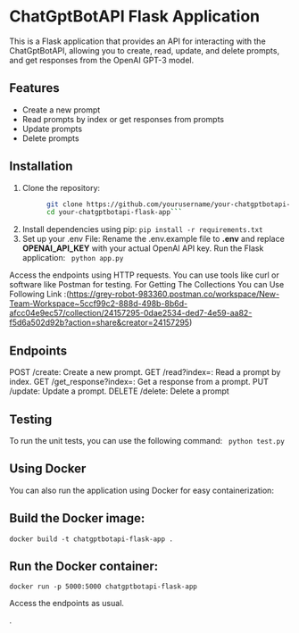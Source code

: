 # ChatGptBotAPI Flask Application

This is a Flask application that provides an API for interacting with the ChatGptBotAPI, allowing you to create, read, update, and delete prompts, and get responses from the OpenAI GPT-3 model.

## Features

- Create a new prompt
- Read prompts by index or get responses from prompts
- Update prompts
- Delete prompts

## Installation

1. Clone the repository:
   ```bash
         git clone https://github.com/yourusername/your-chatgptbotapi-flask-app.git
         cd your-chatgptbotapi-flask-app```
2. Install dependencies using pip: `pip install -r requirements.txt`
4. Set up your .env File:
    Rename the .env.example file to **.env** and replace **OPENAI_API_KEY** with your actual OpenAI API key.
Run the Flask application: ` python app.py`
       
Access the endpoints using HTTP requests. You can use tools like curl or software like Postman for testing.
For Getting The Collections You can Use Following Link :(https://grey-robot-983360.postman.co/workspace/New-Team-Workspace~5ccf99c2-888d-498b-8b6d-afcc04e9ec57/collection/24157295-0dae2534-ded7-4e59-aa82-f5d6a502d92b?action=share&creator=24157295)
## Endpoints
POST /create: Create a new prompt.
GET /read?index=<index>: Read a prompt by index.
GET /get_response?index=<index>: Get a response from a prompt.
PUT /update: Update a prompt.
DELETE /delete: Delete a prompt
## Testing
To run the unit tests, you can use the following command:
    ```
        python test.py```
## Using Docker
You can also run the application using Docker for easy containerization:

  ## Build the Docker image:

    docker build -t chatgptbotapi-flask-app .

  ## Run the Docker container:

    docker run -p 5000:5000 chatgptbotapi-flask-app

  Access the endpoints as usual.






.
